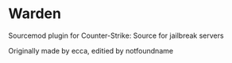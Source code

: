 # Warden
Sourcemod plugin for Counter-Strike: Source for jailbreak servers

Originally made by ecca, editied by notfoundname